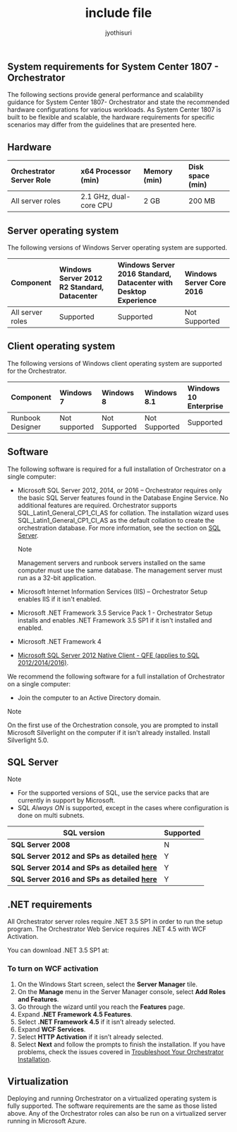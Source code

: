 ﻿---
ms.assetid: 1e6e82dd-2ba6-45f2-8340-8efaeae1d4a6
title: include file
description: include file to provide system requirements for Orchestrator 1807, includes general performance and scalability guidance for consideration as part of your design planning of your Orchestrator's deployment.
ms.author: jsuri
manager: evansma
ms.date: 08/31/2018
ms.custom: na
author: jyothisuri
ms.prod: system-center-threshold
ms.technology: Orchestrator
ms.topic: include
---

## System requirements for System Center 1807 - Orchestrator

The following sections provide general performance and scalability guidance for System Center 1807- Orchestrator and state the recommended hardware configurations for various workloads. As System Center 1807 is built to be flexible and scalable, the hardware requirements for specific scenarios may differ from the guidelines that are presented here.

## Hardware

| Orchestrator Server Role | x64 Processor (min) | Memory (min) | Disk space (min) |
|:-----|:----|:---- |:---- |
|All server roles|2.1 GHz, dual-core CPU |2 GB|200 MB

## Server operating system

The following versions of Windows Server operating system are supported.

| Component | Windows Server 2012 R2 Standard, Datacenter | Windows Server 2016 Standard, Datacenter with Desktop Experience | Windows Server Core 2016 |
|:--- |:---|:--- |:--- |
|All server roles|Supported|Supported|Not Supported


## Client operating system

The following versions of Windows client operating system are supported for the Orchestrator.

|Component| Windows 7 | Windows 8 | Windows 8.1 | Windows 10 Enterprise |
|:--- |:---|:--- |:--- |:---|
|Runbook Designer|Not supported|Not Supported|Not Supported|Supported

## Software

The following software is required for a full installation of Orchestrator on a single computer:

* Microsoft SQL Server 2012, 2014, or 2016 – Orchestrator requires only the basic SQL Server features found in the Database Engine Service. No additional features are required. Orchestrator supports SQL_Latin1_General_CP1_CI_AS for collation. The installation wizard uses SQL_Latin1_General_CP1_CI_AS as the default collation to create the orchestration database. For more information, see the section on [SQL Server](#sql-server).

  > [!NOTE]
  > Management servers and runbook servers installed on the same computer must use the same database. The management server must run as a 32-bit application.

* Microsoft Internet Information Services (IIS) – Orchestrator Setup enables IIS if it isn't enabled.

* Microsoft .NET Framework 3.5 Service Pack 1 - Orchestrator Setup installs and enables .NET Framework 3.5 SP1 if it isn't installed and enabled.

* Microsoft .NET Framework 4
* [Microsoft SQL Server 2012 Native Client - QFE   (applies to SQL 2012/2014/2016)](https://www.microsoft.com/download/details.aspx?id=50402).

We recommend the following software for a full installation of Orchestrator on a single computer:

* Join the computer to an Active Directory domain.

> [!NOTE]
> On the first use of the Orchestration console, you are prompted to install Microsoft Silverlight on the computer if it isn't already installed. Install Silverlight 5.0.

## SQL Server

> [!NOTE]
> - For the supported versions of SQL, use the service packs that are currently in support by Microsoft.
> - SQL *Always ON*  is supported, except in the cases where configuration is done on multi subnets.

|                                                                 **SQL version**                                                                 | **Supported** |
|-------------------------------------------------------------------------------------------------------------------------------------------------|---------------|
|                                                               **SQL Server 2008**                                                               |       N       |
| **SQL Server 2012 and SPs as detailed [here](/lifecycle/products/?terms=SQL+Server+2012)** |       Y       |
| **SQL Server 2014 and SPs as detailed [here](/lifecycle/products/?terms=SQL+Server+2014)** |       Y       |
| **SQL Server 2016 and SPs as detailed [here](/lifecycle/products/?terms=SQL+Server+2016)** |       Y       |

## .NET requirements

All Orchestrator server roles require .NET 3.5 SP1 in order to run the setup program. The Orchestrator Web Service requires .NET 4.5 with WCF Activation.

You can download .NET 3.5 SP1 at:

### To turn on WCF activation

1. On the Windows Start screen, select the **Server Manager** tile.
2.	On the **Manage** menu in the Server Manager console, select **Add Roles and Features**.
3.	Go through the wizard until you reach the **Features** page.
4.	Expand **.NET Framework 4.5 Features**.
5.	Select **.NET Framework 4.5** if it isn’t already selected.
6.	Expand **WCF Services**.
7.	Select **HTTP Activation** if it isn’t already selected.
8.	Select **Next** and follow the prompts to finish the installation. If you have problems, check the issues covered in [Troubleshoot Your Orchestrator Installation](/previous-versions/system-center/system-center-2012-R2/hh546549(v=sc.12)).


## Virtualization

Deploying and running Orchestrator on a virtualized operating system is fully supported. The software requirements are the same as those listed above. Any of the Orchestrator roles can also be run on a virtualized server running in Microsoft Azure.
